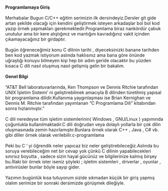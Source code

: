 <strong> Programlamaya Giriş </strong><br/><br/>
Merhabalar Bugun C/C++ eğitim serimizin ilk dersindeyiz.Dersler git gide artan şekilde olacağı için kendini geliştirmek isteyen arkadaşlar bol bol kod yazıp örnek yapmakları gerekmektedir.Programlama biraz nankördür çabuk unutulur ama bir kere alıştığınız ve mantığını kavradığınız vakit içinden çıkamayacağınız bir girdaptır.
<br/><br/>
Bugün öğreneceğimiz konu C dilinin tarihi , diyeceksinizki banane tarihden ben kod yazmak istiyorum aslında haklısınız ama bana göre önünde uğraştığı konuyu bilmeyen kişi hep bir adım geride olacaktır bu yüzden kısaca C dili nasıl oluşmuş nasıl gelişmiş gelin bir  bakalım.
<br/><br/>
<strong> Genel Bilgi </strong><br/><br/>
“AT&T Bell laboratuvarlarında, Ken Thompson ve Dennis Ritchie tarafından UNIX İşletim Sistemi’ ni geliştirebilmek amacıyla B dilinden türetilmiş yapısal bir programlama dilidir.Kullanıma yaygınlaşması ise Brian Kernighan  ve Dennis M. Ritchie tarafından yayımlanan “C Programlama Dili” kitabından sonra hızlanmıştır.”
<br/><br/>
C dili neredeyse tüm işletim sistemlerinin( Windows , GNU/Linux ) yapımında çoğunlukla kullanılmaktadır.C dili doğrudan veya dolaylı yollarla bir çok dilin oluşmasınada zemin hazırlamıştır.Bunlara örnek olarak C++ , Java , C# vb. gibi diller örnek olarak verilebilir.c-programlama
<br/><br/>
Peki bu C ‘ yi öğrendik neler yapıcaz biz neler geliştirebileceğiz.Aslında bu soruya verebileceğim net bir cevap yok çünkü C dilinin yapabilecekleri sınırsız boyutta , sadece sizin hayal gücünüz ve bilgilerinize kalmış birşey bu.İllaki bir örnek ister iseniz şöyleki ; işletim sistemleri , driverlar , oyunlar , antivirüsler bunlar böyle sayıp gider.
<br/><br/>
Yazımın bugünlük kısa tutuyorum sizide sıkmadan küçük bir giriş yapmış olalım serimize bir sonraki dersimizde görüşmek dileğiyle.
